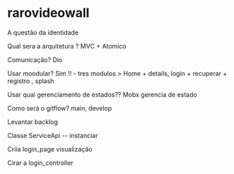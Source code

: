 # rarovideowall



A questão da identidade

Qual sera a arquitetura ?
MVC + Atomico

Comunicação?
Dio

Usar moodular?
Sim !! - tres modulos > Home + details, login + recuperar + registro , splash

Usar qual gerenciamento de estados??
Mobx gerencia de estado      	 


Como será o gitflow?
main, develop


Levantar backlog

Classe ServiceApi
	-- instanciar 

Criia login_page
visualização

Cirar a login_controller
	 

